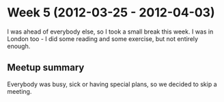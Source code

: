 # Week 5 (2012-03-25 - 2012-04-03)

I was ahead of everybody else, so I took a small break this week. I was in London too - I did some reading and some exercise, but not entirely enough.

## Meetup summary

Everybody was busy, sick or having special plans, so we decided to skip a meeting.
